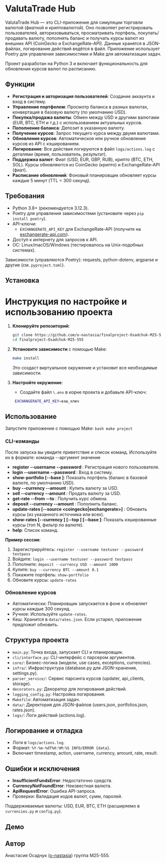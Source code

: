 # ValutaTrade Hub

ValutaTrade Hub — это CLI-приложение для симуляции торговли валютой (фиатной и криптовалютой). Оно позволяет регистрировать пользователей, авторизовываться, просматривать портфель, покупать/продавать валюту, пополнять баланс и получать курсы валют из внешних API (CoinGecko и ExchangeRate-API). Данные хранятся в JSON-файлах, логирование действий ведётся в файл. Приложение использует Poetry для управления зависимостями и Make для автоматизации задач.

Проект разработан на Python 3 и включает функциональность для обновления курсов валют по расписанию.

## Функции

- **Регистрация и авторизация пользователей**: Создание аккаунта и вход в систему.
- **Управление портфелем**: Просмотр баланса в разных валютах, конвертация в базовую валюту (по умолчанию USD).
- **Покупка/продажа валюты**: Обмен между USD и другими валютами (EUR, BTC, ETH и т.д.) с использованием актуальных курсов.
- **Пополнение баланса**: Депозит в указанную валюту.
- **Получение курсов**: Запрос текущего курса между двумя валютами.
- **Обновление курсов**: Автоматическое или ручное обновление курсов из API с кэшированием.
- **Логирование**: Все действия логируются в файл `logs/actions.log` с деталями (время, пользователь, результат).
- **Поддержка валют**: Фиат (USD, EUR, GBP, RUB), крипто (BTC, ETH, SOL). Курсы обновляются из CoinGecko (крипто) и ExchangeRate-API (фиат).
- **Расписание обновлений**: Фоновый планировщик обновляет курсы каждые 5 минут (TTL = 300 секунд).

## Требования

- Python 3.8+ (рекомендуется 3.12.3).
- Poetry для управления зависимостями (установите через `pip install poetry`).
- API-ключи:
  - `EXCHANGERATE_API_KEY` для ExchangeRate-API (получите на [exchangerate-api.com](https://www.exchangerate-api.com/)).
- Доступ к интернету для запросов к API.
- ОС: Linux/macOS/Windows (тестировалось на Unix-подобных системах).

Зависимости (управляются Poetry): requests, python-dotenv, argparse и другие (см. `pyproject.toml`).

## Установка

# Инструкция по настройке и использованию проекта

1. **Клонируйте репозиторий**:
    ```bash
    git clone https://github.com/o-nastasia/finalproject-Osadchuk-M25-555.git
    cd finalproject-Osadchuk-M25-555
    ```

2. **Установите зависимости** с помощью Make:
    ```bash
    make install
    ```
    Это создаст виртуальное окружение и установит все необходимые зависимости.

3. **Настройте окружение**:
   - Создайте файл `\.env` в корне проекта и добавьте API-ключ:
    ```bash
     EXCHANGERATE_API_KEY=ваш_ключ
     ```

## Использование

Запустите приложение с помощью Make:
    ```bash
    make project
    ```

### CLI-команды

После запуска вы увидите приветствие и список команд. Используйте их в формате:
команда --аргумент значение
- **register --username <username> --password <password>**: Регистрация нового пользователя.
- **login --username <username> --password <password>**: Вход в систему.
- **show-portfolio [--base <currency>]**: Показать портфель (баланс в базовой валюте, по умолчанию USD).
- **buy --currency <currency> --amount <amount>**: Купить валюту за USD.
- **sell --currency <currency> --amount <amount>**: Продать валюту за USD.
- **get-rate --from <currency> --to <currency>**: Получить курс обмена.
- **deposit --currency <currency> --amount <amount>**: Пополнить баланс.
- **update-rates [--source <coingecko|exchangerate>]** : Обновить курсы (из указанного источника или всех).
- **show-rates [--currency <currency>] [--top <N>] [--base <USD>]**: Показать кэшированные курсы (топ N, фильтр по валюте).
- **help**: Список команд.

**Пример сессии**:
1. Зарегистрируйтесь: `register --username testuser --password testpass`
2. Войдите: `login --username testuser --password testpass`
3. Пополните: `deposit --currency USD --amount 1000`
4. Купите: `buy --currency BTC --amount 0.1`
5. Покажите портфель: `show-portfolio`
6. Обновите курсы: `update-rates`

### Обновление курсов

- Автоматически: Планировщик запускается в фоне и обновляет курсы каждые 300 секунд.
- Ручное: Используйте `update-rates`.
- Кеш: Хранится в `data/rates.json`. Если устарел, приложение предложит обновить.

## Структура проекта

- `main.py`: Точка входа, запускает CLI и планировщик.
- `cli/interface.py`: CLI-интерфейс с парсером аргументов.
- `core/`: Бизнес-логика (модели, use cases, exceptions, currencies).
- `infra/`: Инфраструктура (database.py для JSON-хранения, settings.py).
- `parser_service/`: Сервис парсинга курсов (updater, api_clients, storage).
- `decorators.py`: Декоратор для логирования действий.
- `logging_config.py`: Настройка логирования.
- `Makefile`: Автоматизация задач.
- `data/`: Директория для JSON-файлов (users.json, portfolios.json, rates.json).
- `logs/`: Логи действий (actions.log).

## Логирование и отладка

- Логи в `logs/actions.log`.
- Формат: `%Y-%m-%dT%H:%M:%S INFO/ERROR {data}`.
- Включает timestamp, action, username, currency, amount, rate, result.

## Ошибки и исключения

- **InsufficientFundsError**: Недостаточно средств.
- **CurrencyNotFoundError**: Неизвестная валюта.
- **ApiRequestError**: Ошибка API-запроса.
- Проверки: Валидация кодов валют, сумм, паролей.

Поддерживаемые валюты: USD, EUR, BTC, ETH (расширяемо в `currencies.py` и `config.py`).

## Демо

## Автор

Анастасия Осадчук ([o-nastasia](https://github.com/o-nastasia)) группа M25-555.